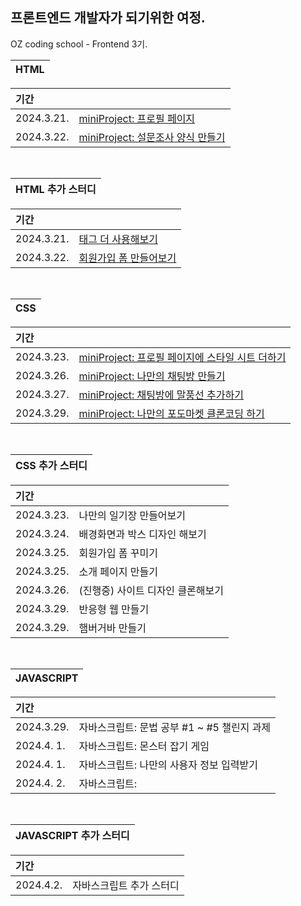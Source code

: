 ## 프론트엔드 개발자가 되기위한 여정.
OZ coding school - Frontend 3기.<br>

| HTML |
|:--:

|기간| |
|:--|:---------------------|
|2024.3.21.|[miniProject: 프로필 페이지](https://github.com/jinyeongjang/FE_study/blob/main/01_HTML/HTML_miniProject/01.%20profile/profile_page.html)|
|2024.3.22.|[miniProject: 설문조사 양식 만들기](https://github.com/jinyeongjang/FE_study/blob/main/01_HTML/HTML_miniProject/02.%20form_servey/form_servey.html)|

<br>

| HTML 추가 스터디 |
|:--:

|기간| |
|:--|:---------------------|
|2024.3.21.|[태그 더 사용해보기](https://github.com/jinyeongjang/FE_study/blob/main/FE_notion_additional_tasks/01.%20HTML-tag/tag.html)|
|2024.3.22.|[회원가입 폼 만들어보기](https://github.com/jinyeongjang/FE_study/blob/main/FE_notion_additional_tasks/02.%20HTML-form_signup/form_signup.html)|

<br>

| CSS |
|:--:

|기간| |
|:--|:---------------------|
|2024.3.23.|[miniProject: 프로필 페이지에 스타일 시트 더하기](https://github.com/jinyeongjang/FE_study/tree/main/02_CSS/CSS_miniProject/01.%20profile_css)|
|2024.3.26.|[miniProject: 나만의 채팅방 만들기](https://github.com/jinyeongjang/FE_study/tree/main/02_CSS/CSS_miniProject/02.%20chat)|
|2024.3.27.|[miniProject: 채팅방에 말풍선 추가하기](https://github.com/jinyeongjang/FE_study/tree/main/02_CSS/CSS_miniProject/03.%20chat_bubble)|
|2024.3.29.|[miniProject: 나만의 포도마켓 클론코딩 하기](https://github.com/jinyeongjang/FE_study/tree/main/02_CSS/CSS_miniProject/04.%20podomarket)|

<br>

| CSS 추가 스터디 |
|:--:

|기간| |
|:--|:---------------------|
|2024.3.23.|나만의 일기장 만들어보기|
|2024.3.24.|배경화면과 박스 디자인 해보기|
|2024.3.25.|회원가입 폼 꾸미기|
|2024.3.25.|소개 페이지 만들기|
|2024.3.26.|(진행중) 사이트 디자인 클론해보기|
|2024.3.29.|반응형 웹 만들기|
|2024.3.29.|햄버거바 만들기|

<br>

| JAVASCRIPT |
|:--:

|기간| |
|:--|:---------------------|
|2024.3.29.|자바스크립트: 문법 공부 #1 ~ #5 챌린지 과제|
|2024.4. 1.|자바스크립트: 몬스터 잡기 게임|
|2024.4. 1.|자바스크립트: 나만의 사용자 정보 입력받기|
|2024.4. 2.|자바스크립트: |

<br>

| JAVASCRIPT 추가 스터디 |
|:--:

|기간| |
|:--|:---------------------|
|2024.4.2.|자바스크립트 추가 스터디